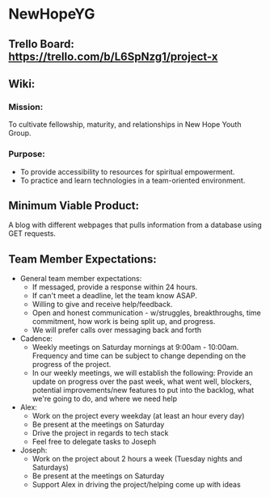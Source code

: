 # NewHopeYG

## Trello Board: https://trello.com/b/L6SpNzg1/project-x

## Wiki:

### Mission: 
To cultivate fellowship, maturity, and relationships in New Hope Youth Group.

### Purpose:
* To provide accessibility to resources for spiritual empowerment.
* To practice and learn technologies in a team-oriented environment.

## Minimum Viable Product:
A blog with different webpages that pulls information from a database using GET requests.

## Team Member Expectations:
* General team member expectations:
    * If messaged, provide a response within 24 hours.
    * If can't meet a deadline, let the team know ASAP.
    * Willing to give and receive help/feedback.
    * Open and honest communication - w/struggles, breakthroughs, time commitment, how work is being split up, and progress.
    * We will prefer calls over messaging back and forth
* Cadence:
    * Weekly meetings on Saturday mornings at 9:00am - 10:00am. Frequency and time can be subject to change depending on the progress of the project. 
    * In our weekly meetings, we will establish the following: Provide an update on progress over the past week, what went well, blockers, potential improvements/new features to put into the backlog, what we're going to do, and where we need help
* Alex:
    * Work on the project every weekday (at least an hour every day)
    * Be present at the meetings on Saturday
    * Drive the project in regards to tech stack
    * Feel free to delegate tasks to Joseph
* Joseph:
    * Work on the project about 2 hours a week (Tuesday nights and Saturdays)
    * Be present at the meetings on Saturday
    * Support Alex in driving the project/helping come up with ideas
